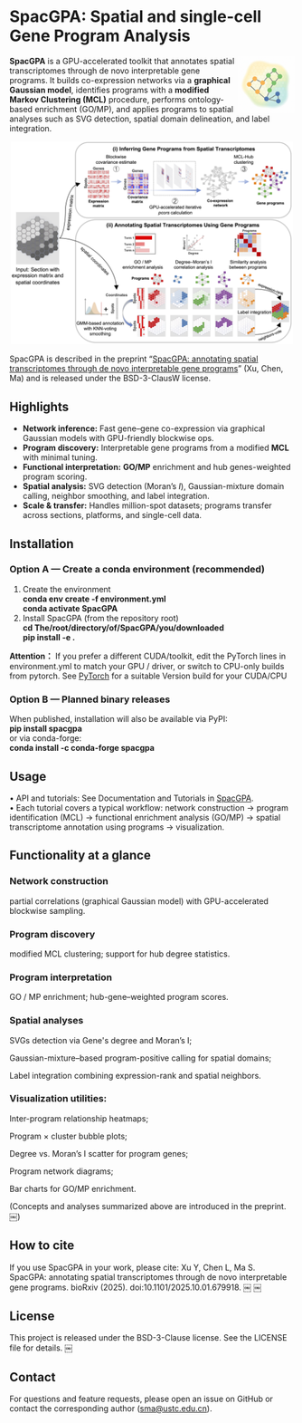 
# SpacGPA: Spatial and single-cell Gene Program Analysis

<img src="assets/SpacGPA_Logo.png" alt="SpacGPA logo" align="right" width="100" />

**SpacGPA** is a GPU-accelerated toolkit that annotates spatial transcriptomes through de novo interpretable gene programs. It builds co-expression networks via a **graphical Gaussian model**, identifies programs with a **modified Markov Clustering (MCL)** procedure, performs ontology-based enrichment (GO/MP), and applies programs to spatial analyses such as SVG detection, spatial domain delineation, and label integration.

<p align="center">
  <img src="assets/SpacGPA_Workflow.png" alt="SpacGPA workflow" width="500" />
</p>

SpacGPA is described in the preprint “[SpacGPA: annotating spatial transcriptomes through de novo interpretable gene programs](https://www.biorxiv.org/doi/10.1101/2025.10.01.679918)” (Xu, Chen, Ma) and is released under the BSD-3-ClausW license.

## Highlights

- **Network inference:** Fast gene–gene co-expression via graphical Gaussian models with GPU-friendly blockwise ops.
- **Program discovery:** Interpretable gene programs from a modified **MCL** with minimal tuning.
- **Functional interpretation:** **GO/MP** enrichment and hub genes-weighted program scoring.
- **Spatial analysis:** SVG detection (Moran’s *I*), Gaussian-mixture domain calling, neighbor smoothing, and label integration.
- **Scale & transfer:** Handles million-spot datasets; programs transfer across sections, platforms, and single-cell data.

## Installation

### Option A — Create a conda environment (recommended)

1) Create the environment  
**conda env create -f environment.yml**  
**conda activate SpacGPA**  
2) Install SpacGPA (from the repository root)  
**cd The/root/directory/of/SpacGPA/you/downloaded**  
**pip install -e .**

**Attention：** If you prefer a different CUDA/toolkit, edit the PyTorch lines in environment.yml
to match your GPU / driver, or switch to CPU-only builds from pytorch. See [PyTorch](https://pytorch.org/get-started/locally/)
for a suitable Version build for your CUDA/CPU

### Option B — Planned binary releases

When published, installation will also be available via PyPI:  
**pip install spacgpa**  
or via conda-forge:  
**conda install -c conda-forge spacgpa**

## Usage

 • API and tutorials: See Documentation and Tutorials in [SpacGPA](https://spacgpa.readthedocs.io).  
 • Each tutorial covers a typical workflow: network construction → program identification (MCL) → functional enrichment analysis (GO/MP) → spatial transcriptome annotation using programs → visualization.

## Functionality at a glance

### Network construction

partial correlations (graphical Gaussian model) with GPU-accelerated blockwise sampling.

### Program discovery

modified MCL clustering; support for hub degree statistics.

### Program interpretation

GO / MP enrichment; hub-gene–weighted program scores.

### Spatial analyses

SVGs detection via Gene's degree and Moran’s I;

Gaussian-mixture–based program-positive calling for spatial domains;

Label integration combining expression-rank and spatial neighbors.

### Visualization utilities:

Inter-program relationship heatmaps;

Program × cluster bubble plots;

Degree vs. Moran’s I scatter for program genes;

Program network diagrams;

Bar charts for GO/MP enrichment.

(Concepts and analyses summarized above are introduced in the preprint.  ￼)

## How to cite

If you use SpacGPA in your work, please cite:
Xu Y, Chen L, Ma S. SpacGPA: annotating spatial transcriptomes through de novo interpretable gene programs. bioRxiv (2025). doi:10.1101/2025.10.01.679918.  ￼  ￼

## License

This project is released under the BSD-3-Clause license. See the LICENSE file for details.  ￼

## Contact

For questions and feature requests, please open an issue on GitHub or contact the corresponding author (<sma@ustc.edu.cn>).
